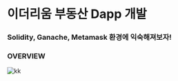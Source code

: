 # 이더리움 부동산 Dapp 개발 

### Solidity, Ganache, Metamask 환경에 익숙해져보자!


### OVERVIEW

![kk](https://user-images.githubusercontent.com/66409384/124746590-03487e80-df5c-11eb-928a-114ae7bdf669.gif)

